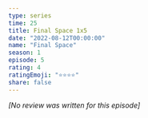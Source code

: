 ```yaml
---
type: series
time: 25
title: Final Space 1x5
date: "2022-08-12T00:00:00"
name: "Final Space"
season: 1
episode: 5
rating: 4
ratingEmoji: "⭐️⭐️⭐️⭐️"
share: false
---
```


_[No review was written for this episode]_
